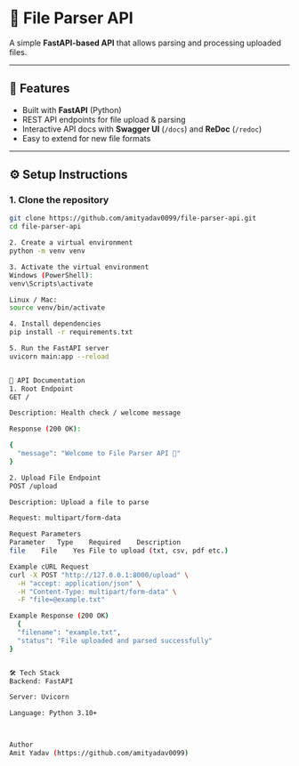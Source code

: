 # 📂 File Parser API  

A simple **FastAPI-based API** that allows parsing and processing uploaded files.  

---

## 🚀 Features  
- Built with **FastAPI** (Python)  
- REST API endpoints for file upload & parsing  
- Interactive API docs with **Swagger UI** (`/docs`) and **ReDoc** (`/redoc`)  
- Easy to extend for new file formats  

---

## ⚙️ Setup Instructions  

### 1. Clone the repository  
```bash
git clone https://github.com/amityadav0099/file-parser-api.git
cd file-parser-api

2. Create a virtual environment
python -m venv venv

3. Activate the virtual environment
Windows (PowerShell):
venv\Scripts\activate

Linux / Mac:
source venv/bin/activate

4. Install dependencies
pip install -r requirements.txt

5. Run the FastAPI server
uvicorn main:app --reload


📘 API Documentation
1. Root Endpoint
GET /

Description: Health check / welcome message

Response (200 OK):

{
  "message": "Welcome to File Parser API 🚀"
}

2. Upload File Endpoint
POST /upload

Description: Upload a file to parse

Request: multipart/form-data

Request Parameters
Parameter	Type	Required	Description
file	File	Yes	File to upload (txt, csv, pdf etc.)

Example cURL Request
curl -X POST "http://127.0.0.1:8000/upload" \
  -H "accept: application/json" \
  -H "Content-Type: multipart/form-data" \
  -F "file=@example.txt"

Example Response (200 OK)
  {
  "filename": "example.txt",
  "status": "File uploaded and parsed successfully"
}


🛠️ Tech Stack
Backend: FastAPI

Server: Uvicorn

Language: Python 3.10+



Author
Amit Yadav (https://github.com/amityadav0099)